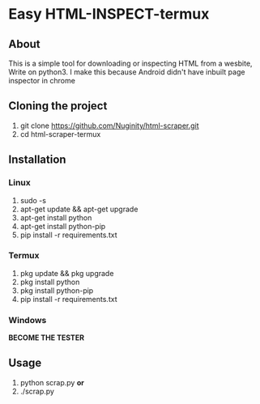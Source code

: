 # Easy HTML-INSPECT-termux

## **About**
 This is a simple tool for downloading or inspecting HTML from a wesbite, Write on python3. I make this because Android didn't have inbuilt page inspector in chrome

## Cloning the project
1. git clone https://github.com/Nuginity/html-scraper.git
1. cd html-scraper-termux

## **Installation**

### Linux
1. sudo -s
1. apt-get update && apt-get upgrade
1.  apt-get install python
1. apt-get install python-pip
1. pip install -r requirements.txt

### Termux
1. pkg update && pkg upgrade
1. pkg install python
1. pkg install python-pip
1. pip install -r requirements.txt

### Windows
**BECOME THE TESTER**

## Usage
1. python scrap.py **or**
1. ./scrap.py
